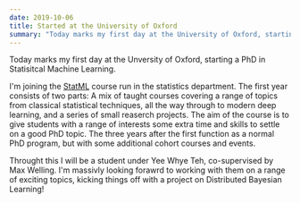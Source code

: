 ```yaml
---
date: 2019-10-06
title: Started at the University of Oxford
summary: "Today marks my first day at the University of Oxford, starting a PhD in statistical Machine Learning ..."
---
```

Today marks my first day at the Unversity of Oxford, starting a PhD in Statisitcal Machine Learning. 

I'm joining the [StatML](https://statml.io) course run in the statistics department. The first year consists of two parts: A mix of taught courses covering a range of topics from classical statistical techniques, all the way through to modern deep learning, and a series of small reaserch projects. The aim of the course is to give students with a range of interests some extra time and skills to settle on a good PhD topic. The three years after the first function as a normal PhD program, but with some additional cohort courses and events.

Throught this I will be a student under Yee Whye Teh, co-supervised by Max Welling. I'm massivly looking forawrd to working with them on a range of exciting topics, kicking things off with a project on Distributed Bayesian Learning!
